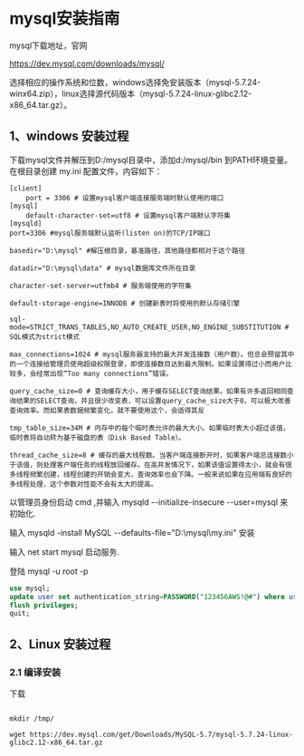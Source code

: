 # mysql安装指南


mysql下载地址，官网

https://dev.mysql.com/downloads/mysql/

选择相应的操作系统和位数，windows选择免安装版本（mysql-5.7.24-winx64.zip），linux选择源代码版本（mysql-5.7.24-linux-glibc2.12-x86_64.tar.gz）。


## 1、windows 安装过程


下载mysql文件并解压到D:/mysql目录中，添加d:/mysql/bin 到PATH环境变量。在根目录创建 my.ini 配置文件，内容如下：

``` shell
[client]
    port = 3306 # 设置mysql客户端连接服务端时默认使用的端口
[mysql]
    default-character-set=utf8 # 设置mysql客户端默认字符集   
[mysqld]
port=3306 #mysql服务端默认监听(listen on)的TCP/IP端口
 
basedir="D:\mysql" #解压根目录，基准路径，其他路径都相对于这个路径
 
datadir="D:\mysql\data" # mysql数据库文件所在目录
 
character-set-server=utfmb4 # 服务端使用的字符集 
 
default-storage-engine=INNODB # 创建新表时将使用的默认存储引擎
 
sql-mode=STRICT_TRANS_TABLES,NO_AUTO_CREATE_USER,NO_ENGINE_SUBSTITUTION # SQL模式为strict模式
 
max_connections=1024 # mysql服务器支持的最大并发连接数（用户数）。但总会预留其中的一个连接给管理员使用超级权限登录，即使连接数目达到最大限制。如果设置得过小而用户比较多，会经常出现“Too many connections”错误。
 
query_cache_size=0 # 查询缓存大小，用于缓存SELECT查询结果。如果有许多返回相同查询结果的SELECT查询，并且很少改变表，可以设置query_cache_size大于0，可以极大改善查询效率。而如果表数据频繁变化，就不要使用这个，会适得其反
 
tmp_table_size=34M # 内存中的每个临时表允许的最大大小。如果临时表大小超过该值，临时表将自动转为基于磁盘的表（Disk Based Table）。
 
thread_cache_size=8 # 缓存的最大线程数。当客户端连接断开时，如果客户端总连接数小于该值，则处理客户端任务的线程放回缓存。在高并发情况下，如果该值设置得太小，就会有很多线程频繁创建，线程创建的开销会变大，查询效率也会下降。一般来说如果在应用端有良好的多线程处理，这个参数对性能不会有太大的提高。

```


以管理员身份启动 cmd ,并输入 mysqld --initialize-insecure --user=mysql  来初始化.


输入 mysqld -install MySQL --defaults-file="D:\mysql\my.ini" 安装


输入 net start mysql 启动服务.

登陆 mysql -u root -p

``` sql 
use mysql;
update user set authentication_string=PASSWORD("123456AWS!@#") where user="root";
flush privileges;
quit;
```



## 2、Linux 安装过程

### 2.1 编译安装


下载

``` shell

mkdir /tmp/

wget https://dev.mysql.com/get/Downloads/MySQL-5.7/mysql-5.7.24-linux-glibc2.12-x86_64.tar.gz

```

